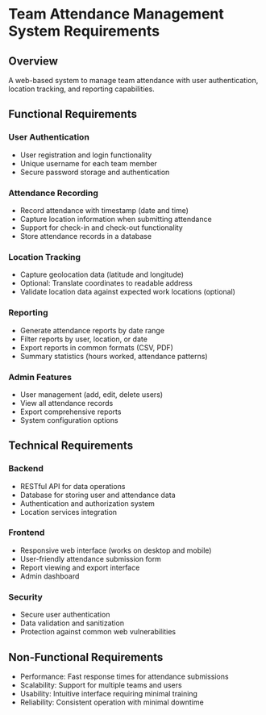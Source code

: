 # Team Attendance Management System Requirements

## Overview
A web-based system to manage team attendance with user authentication, location tracking, and reporting capabilities.

## Functional Requirements

### User Authentication
- User registration and login functionality
- Unique username for each team member
- Secure password storage and authentication

### Attendance Recording
- Record attendance with timestamp (date and time)
- Capture location information when submitting attendance
- Support for check-in and check-out functionality
- Store attendance records in a database

### Location Tracking
- Capture geolocation data (latitude and longitude)
- Optional: Translate coordinates to readable address
- Validate location data against expected work locations (optional)

### Reporting
- Generate attendance reports by date range
- Filter reports by user, location, or date
- Export reports in common formats (CSV, PDF)
- Summary statistics (hours worked, attendance patterns)

### Admin Features
- User management (add, edit, delete users)
- View all attendance records
- Export comprehensive reports
- System configuration options

## Technical Requirements

### Backend
- RESTful API for data operations
- Database for storing user and attendance data
- Authentication and authorization system
- Location services integration

### Frontend
- Responsive web interface (works on desktop and mobile)
- User-friendly attendance submission form
- Report viewing and export interface
- Admin dashboard

### Security
- Secure user authentication
- Data validation and sanitization
- Protection against common web vulnerabilities

## Non-Functional Requirements
- Performance: Fast response times for attendance submissions
- Scalability: Support for multiple teams and users
- Usability: Intuitive interface requiring minimal training
- Reliability: Consistent operation with minimal downtime
